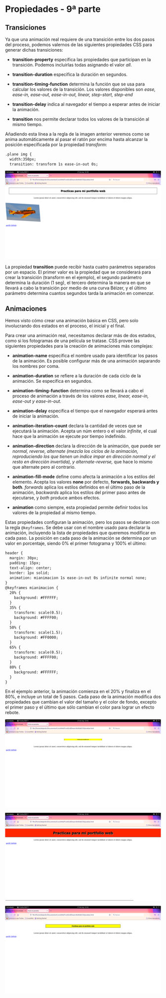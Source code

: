 # Propiedades - 9ª parte

## Transiciones

Ya que una animación real requiere de una transición entre los dos pasos del proceso, podemos valernos de las siguientes propiedades CSS para generar dichas transiciones:

- **transition-property** especifica las propiedades que participan en la transición. Podemos incluirlas todas asignando el valor *all*.

- **transition-duration** especifica la duración en segundos.

- **transition-timing-function** determina la función que se usa para calcular los valores de la transición. Los valores disponibles son *ease, ease-in, ease-out, ease-in-out, linear, step-start, step-end*

- **transition-delay** indica al navegador el tiempo a esperar antes de iniciar la animación.

- **transition** nos permite declarar todos los valores de la transición al mismo tiempo.

Añadiendo esta línea a la regla de la imagen anterior veremos como se anima automáticamente al pasar el ratón por encima hasta alcanzar la posición especificada por la propiedad *transform*:

```
.plane img {
  width:350px;
  transition: transform 1s ease-in-out 0s;
```
![](Media/transiciones.png)

La propiedad **transition** puede recibir hasta cuatro parámetros separados por un espacio. El primer valor es la propiedad que se considerará para crear la transición (transform en el ejemplo), el segundo parámetro determina la duración (1 seg), el tercero determina la manera en que se llevará a cabo la transición por medio de una curva Béizer, y el último parámetro determina cuantos segundos tarda la animación en comenzar.

## Animaciones

Hemos visto cómo crear una animación básica en CSS, pero solo involucrando dos estados en el proceso, el inicial y el final.

Para crear una animación real, necesitamos declarar más de dos estados, como si los fotogramas de una película se tratase. CSS provee las siguientes propiedades para la creación de animaciones más complejas:

- **animation-name** especifica el nombre usado para identificar los pasos de la animación. Es posible configurar más de una animación separando los nombres por coma.

- **animation-duration** se refiere a la duración de cada ciclo de la animación. Se especifica en segundos.

- **animation-timing-function** determina como se llevará a cabo el proceso de animación a través de los valores *ease, linear, ease-in, ease-out y ease-in-out*.

- **animation-delay** especifica el tiempo que el navegador esperará antes de iniciar la animación.

- **animation-iteration-count** declara la cantidad de veces que se ejecutará la animación. Acepta un núm entero o el valor *infinite*, el cual hace que la animación se ejecute por tiempo indefinido.

- **animation-direction** declara la dirección de la animación, que puede ser *normal, reverse, alternate (mezcla los ciclos de la animación, reproduciendo los que tienen un índice impar en dirección normal y el resto en dirección invertida), y alternate-reverse,* que hace lo mismo que alternate pero al contrario.

- **animation-fill-mode** define como afecta la animación a los estilos del elemento. Acepta los valores **none** por defecto, **forwards, backwards y both**. *forwards* aplica los estilos definidos en el último paso de la animación, *backwards* aplica los estilos del primer paso antes de ejecutarse, y *both* produce ambos efectos.

- **animation** como siempre, esta propiedad permite definir todos los valores de la propiedad al mismo tiempo.

Estas propiedades configuran la animación, pero los pasos se declaran con la regla `@keyframes`. Se debe usar con el nombre usado para declarar la animación, incluyendo la lista de propiedades que queremos modificar en cada paso. La posición en cada paso de la animación se determina por un valor en porcentaje, siendo 0% el primer fotograma y 100% el último:

```
header {
  margin: 30px;
  padding: 15px;
  text-align: center;
  border: 1px solid;
  animation: mianimacion 1s ease-in-out 0s infinite normal none;
}
@keyframes mianimacion {
  20% {
    background: #FFFFFF;
  }
  35% {
    transform: scale(0.5);
    background: #FFFF00;
  }
  50% {
    transform: scale(1.5);
    background: #FF0000;
  }
  65% {
    transform: scale(0.5);
    background: #FFFF00;
  }
  80% {
    background: #FFFFFF;
  }
}
```

En el ejemplo anterior, la animación comienza en el 20% y finaliza en el 80%, e incluye un total de 5 pasos. Cada paso de la animación modifica dos propiedades que cambian el valor del tamaño y el color de fondo, excepto el primer paso y el último que sólo cambian el color para lograr un efecto rebote.

![](Media/animacion.png)

![](Media/animacion2.png)

![](Media/animacion3.png)
